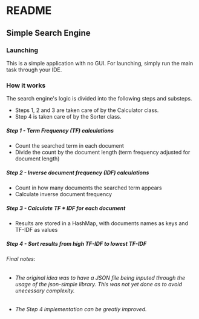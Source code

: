 
# README

## Simple Search Engine

### Launching
This is a simple application with no GUI. For launching, simply run the main task through your IDE.

### How it works
The search engine's logic is divided into the following steps and substeps.
  - Steps 1, 2 and 3 are taken care of by the Calculator class. 
  - Step 4 is taken care of by the Sorter class.

##### Step 1 - Term Frequency (TF) calculations
  - Count the searched term in each document
  - Divide the count by the document length (term frequency adjusted for document length)
  
##### Step 2 - Inverse document frequency (IDF) calculations
  - Count in how many documents the searched term appears
  - Calculate inverse document frequency
  
##### Step 3 - Calculate TF * IDF for each document
  - Results are stored in a HashMap, with documents names as keys and TF-IDF as values  

##### Step 4 - Sort results from high TF-IDF to lowest TF-IDF


###### Final notes:
  - ###### The original idea was to have a JSON file being inputed through the usage of the json-simple library. This was not yet done as to avoid unecessary complexity.
  - ###### The Step 4 implementation can be greatly improved.
